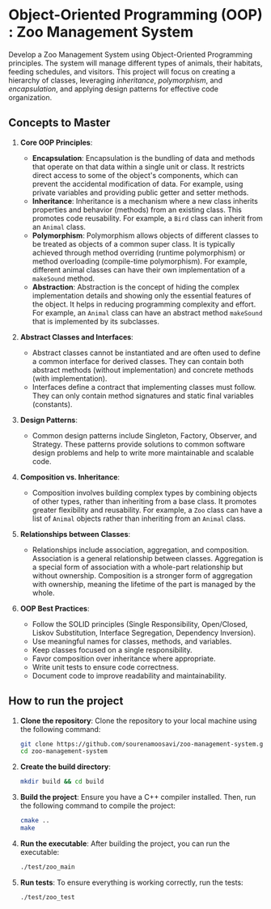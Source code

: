 # Object-Oriented Programming (OOP) : Zoo Management System

Develop a Zoo Management System using Object-Oriented Programming principles. The system will manage different types of animals, their habitats, feeding schedules, and visitors. This project will focus on creating a hierarchy of classes, leveraging *inheritance*, *polymorphism*, and *encapsulation*, and applying design patterns for effective code organization.

## Concepts to Master

1. **Core OOP Principles**:
    * **Encapsulation**: Encapsulation is the bundling of data and methods that operate on that data within a single unit or class. It restricts direct access to some of the object's components, which can prevent the accidental modification of data. For example, using private variables and providing public getter and setter methods.
    * **Inheritance**: Inheritance is a mechanism where a new class inherits properties and behavior (methods) from an existing class. This promotes code reusability. For example, a `Bird` class can inherit from an `Animal` class.
    * **Polymorphism**: Polymorphism allows objects of different classes to be treated as objects of a common super class. It is typically achieved through method overriding (runtime polymorphism) or method overloading (compile-time polymorphism). For example, different animal classes can have their own implementation of a `makeSound` method.
    * **Abstraction**: Abstraction is the concept of hiding the complex implementation details and showing only the essential features of the object. It helps in reducing programming complexity and effort. For example, an `Animal` class can have an abstract method `makeSound` that is implemented by its subclasses.

2. **Abstract Classes and Interfaces**:
    * Abstract classes cannot be instantiated and are often used to define a common interface for derived classes. They can contain both abstract methods (without implementation) and concrete methods (with implementation).
    * Interfaces define a contract that implementing classes must follow. They can only contain method signatures and static final variables (constants).

3. **Design Patterns**:
    * Common design patterns include Singleton, Factory, Observer, and Strategy. These patterns provide solutions to common software design problems and help to write more maintainable and scalable code.

4. **Composition vs. Inheritance**:
    * Composition involves building complex types by combining objects of other types, rather than inheriting from a base class. It promotes greater flexibility and reusability. For example, a `Zoo` class can have a list of `Animal` objects rather than inheriting from an `Animal` class.

5. **Relationships between Classes**:
    * Relationships include association, aggregation, and composition. Association is a general relationship between classes. Aggregation is a special form of association with a whole-part relationship but without ownership. Composition is a stronger form of aggregation with ownership, meaning the lifetime of the part is managed by the whole.

6. **OOP Best Practices**:
    * Follow the SOLID principles (Single Responsibility, Open/Closed, Liskov Substitution, Interface Segregation, Dependency Inversion).
    * Use meaningful names for classes, methods, and variables.
    * Keep classes focused on a single responsibility.
    * Favor composition over inheritance where appropriate.
    * Write unit tests to ensure code correctness.
    * Document code to improve readability and maintainability.

## How to run the project

1. **Clone the repository**:
    Clone the repository to your local machine using the following command:

    ```sh
    git clone https://github.com/sourenamoosavi/zoo-management-system.git
    cd zoo-management-system
    ```

2. **Create the build directory**:

    ```sh
    mkdir build && cd build
    ```

3. **Build the project**:
    Ensure you have a C++ compiler installed. Then, run the following command to compile the project:

    ```sh
    cmake ..
    make
    ```

4. **Run the executable**:
    After building the project, you can run the executable:

    ```sh
    ./test/zoo_main
    ```

5. **Run tests**:
    To ensure everything is working correctly, run the tests:

    ```sh
    ./test/zoo_test
    ```
